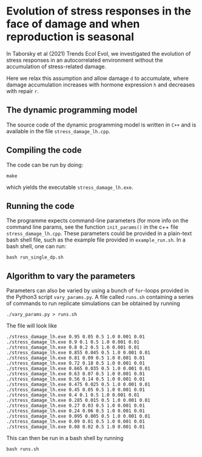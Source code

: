 # Evolution of stress responses in the face of damage and when reproduction is seasonal

In Taborsky et al (2021) Trends Ecol Evol, we investigated the evolution of stress responses in an autocorrelated environment without the accumulation of stress-related damage.

Here we relax this assumption and allow damage `d` to accumulate, where damage accumulation increases with hormone expression `h` and decreases with repair `r`.

## The dynamic programming model
The source code of the dynamic programming model is written in `C++` and is available in the file `stress_damage_lh.cpp`. 

## Compiling the code 
The code can be run by doing:
```
make
```
which yields the executable `stress_damage_lh.exe`.

## Running the code
The programme expects command-line parameters (for more info on the command line params, see the function `init_params()` in the c++ file `stress_damage_lh.cpp`. These parameters could be provided in a plain-text bash shell file, such as the example file provided in `example_run.sh`. In a bash shell, one can run:
```
bash run_single_dp.sh
```

## Algorithm to vary the parameters
Parameters can also be varied by using a bunch of `for`-loops provided in the Python3 script `vary_params.py`. A file called `runs.sh` containing a series of commands to run replicate simulations can be obtained by running
```
./vary_params.py > runs.sh
```

The file will look like
```
./stress_damage_lh.exe 0.95 0.05 0.5 1.0 0.001 0.01
./stress_damage_lh.exe 0.9 0.1 0.5 1.0 0.001 0.01
./stress_damage_lh.exe 0.8 0.2 0.5 1.0 0.001 0.01
./stress_damage_lh.exe 0.855 0.045 0.5 1.0 0.001 0.01
./stress_damage_lh.exe 0.81 0.09 0.5 1.0 0.001 0.01
./stress_damage_lh.exe 0.72 0.18 0.5 1.0 0.001 0.01
./stress_damage_lh.exe 0.665 0.035 0.5 1.0 0.001 0.01
./stress_damage_lh.exe 0.63 0.07 0.5 1.0 0.001 0.01
./stress_damage_lh.exe 0.56 0.14 0.5 1.0 0.001 0.01
./stress_damage_lh.exe 0.475 0.025 0.5 1.0 0.001 0.01
./stress_damage_lh.exe 0.45 0.05 0.5 1.0 0.001 0.01
./stress_damage_lh.exe 0.4 0.1 0.5 1.0 0.001 0.01
./stress_damage_lh.exe 0.285 0.015 0.5 1.0 0.001 0.01
./stress_damage_lh.exe 0.27 0.03 0.5 1.0 0.001 0.01
./stress_damage_lh.exe 0.24 0.06 0.5 1.0 0.001 0.01
./stress_damage_lh.exe 0.095 0.005 0.5 1.0 0.001 0.01
./stress_damage_lh.exe 0.09 0.01 0.5 1.0 0.001 0.01
./stress_damage_lh.exe 0.08 0.02 0.5 1.0 0.001 0.01
```

This can then be run in a bash shell by running
```
bash runs.sh
```
